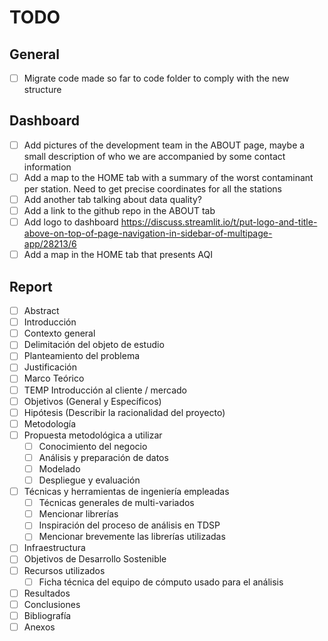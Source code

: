 # TODO

## General

- [ ] Migrate code made so far to code folder to comply with the new structure

## Dashboard

- [ ] Add pictures of the development team in the ABOUT page, maybe a small description of who we are accompanied by some contact information
- [ ] Add a map to the HOME tab with a summary of the worst contaminant per station. Need to get precise coordinates for all the stations
- [ ] Add another tab talking about data quality?
- [ ] Add a link to the github repo in the ABOUT tab
- [ ] Add logo to dashboard https://discuss.streamlit.io/t/put-logo-and-title-above-on-top-of-page-navigation-in-sidebar-of-multipage-app/28213/6
- [ ] Add a map in the HOME tab that presents AQI

## Report

- [ ] Abstract
- [ ] Introducción
- [ ] Contexto general
- [ ] Delimitación del objeto de estudio
- [ ] Planteamiento del problema
- [ ] Justificación
- [ ] Marco Teórico
- [ ] TEMP Introducción al cliente / mercado
- [ ] Objetivos (General y Específicos)
- [ ] Hipótesis (Describir la racionalidad del proyecto)
- [ ] Metodología
- [ ] Propuesta metodológica a utilizar
  - [ ] Conocimiento del negocio
  - [ ] Análisis y preparación de datos
  - [ ] Modelado
  - [ ] Despliegue y evaluación
- [ ] Técnicas y herramientas de ingeniería empleadas
  - [ ] Técnicas generales de multi-variados
  - [ ] Mencionar librerías
  - [ ] Inspiración del proceso de análisis en TDSP
  - [ ] Mencionar brevemente las librerías utilizadas
- [ ] Infraestructura
- [ ] Objetivos de Desarrollo Sostenible
- [ ] Recursos utilizados
  - [ ] Ficha técnica del equipo de cómputo usado para el análisis
- [ ] Resultados
- [ ] Conclusiones
- [ ] Bibliografía
- [ ] Anexos

